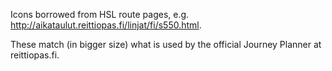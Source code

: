 Icons borrowed from HSL route pages, e.g.
<http://aikataulut.reittiopas.fi/linjat/fi/s550.html>.

These match (in bigger size) what is used by the official Journey
Planner at reittiopas.fi.
